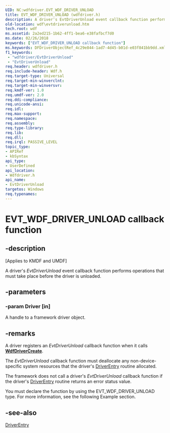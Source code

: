 ```yaml
---
UID: NC:wdfdriver.EVT_WDF_DRIVER_UNLOAD
title: EVT_WDF_DRIVER_UNLOAD (wdfdriver.h)
description: A driver's EvtDriverUnload event callback function performs operations that must take place before the driver is unloaded.
old-location: wdf\evtdriverunload.htm
tech.root: wdf
ms.assetid: 2a2ed215-1b62-4ff1-bea6-e38fafbcf7d0
ms.date: 02/26/2018
keywords: ["EVT_WDF_DRIVER_UNLOAD callback function"]
ms.keywords: DFDriverObjectRef_4c29e844-1ad7-4d45-b01d-e03f841bb9dd.xml, EVT_WDF_DRIVER_UNLOAD, EVT_WDF_DRIVER_UNLOAD callback, EvtDriverUnload, EvtDriverUnload callback function, kmdf.evtdriverunload, wdf.evtdriverunload, wdfdriver/EvtDriverUnload
f1_keywords:
 - "wdfdriver/EvtDriverUnload"
 - "EvtDriverUnload"
req.header: wdfdriver.h
req.include-header: Wdf.h
req.target-type: Universal
req.target-min-winverclnt: 
req.target-min-winversvr: 
req.kmdf-ver: 1.0
req.umdf-ver: 2.0
req.ddi-compliance: 
req.unicode-ansi: 
req.idl: 
req.max-support: 
req.namespace: 
req.assembly: 
req.type-library: 
req.lib: 
req.dll: 
req.irql: PASSIVE_LEVEL
topic_type:
- APIRef
- kbSyntax
api_type:
- UserDefined
api_location:
- Wdfdriver.h
api_name:
- EvtDriverUnload
targetos: Windows
req.typenames: 
---
```


# EVT_WDF_DRIVER_UNLOAD callback function


## -description


<p class="CCE_Message">[Applies to KMDF and UMDF]</p>

A driver's <i>EvtDriverUnload</i> event callback function performs operations that must take place before the driver is unloaded.


## -parameters




### -param Driver [in]

A handle to a framework driver object.


## -remarks

A driver registers an <i>EvtDriverUnload</i> callback function when it calls [**WdfDriverCreate**](https://docs.microsoft.com/windows-hardware/drivers/ddi/wdfdriver/nf-wdfdriver-wdfdrivercreate).

The <i>EvtDriverUnload</i> callback function must deallocate any non-device-specific system resources that the driver's <a href="https://docs.microsoft.com/windows-hardware/drivers/storage/driverentry-of-ide-controller-minidriver">DriverEntry</a> routine allocated.

The framework does not call a driver's 
    <i>EvtDriverUnload</i> callback function if the driver's <a href="https://docs.microsoft.com/windows-hardware/drivers/storage/driverentry-of-ide-controller-minidriver">DriverEntry</a> routine returns an error status value.

You must declare the function by using the EVT_WDF_DRIVER_UNLOAD type. For more information, see the following Example section.




## -see-also




<a href="https://docs.microsoft.com/windows-hardware/drivers/storage/driverentry-of-ide-controller-minidriver">DriverEntry</a>
 

 


